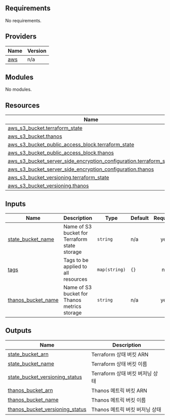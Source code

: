 <!-- BEGIN_TF_DOCS -->
## Requirements

No requirements.

## Providers

| Name | Version |
|------|---------|
| <a name="provider_aws"></a> [aws](#provider\_aws) | n/a |

## Modules

No modules.

## Resources

| Name | Type |
|------|------|
| [aws_s3_bucket.terraform_state](https://registry.terraform.io/providers/hashicorp/aws/latest/docs/resources/s3_bucket) | resource |
| [aws_s3_bucket.thanos](https://registry.terraform.io/providers/hashicorp/aws/latest/docs/resources/s3_bucket) | resource |
| [aws_s3_bucket_public_access_block.terraform_state](https://registry.terraform.io/providers/hashicorp/aws/latest/docs/resources/s3_bucket_public_access_block) | resource |
| [aws_s3_bucket_public_access_block.thanos](https://registry.terraform.io/providers/hashicorp/aws/latest/docs/resources/s3_bucket_public_access_block) | resource |
| [aws_s3_bucket_server_side_encryption_configuration.terraform_state](https://registry.terraform.io/providers/hashicorp/aws/latest/docs/resources/s3_bucket_server_side_encryption_configuration) | resource |
| [aws_s3_bucket_server_side_encryption_configuration.thanos](https://registry.terraform.io/providers/hashicorp/aws/latest/docs/resources/s3_bucket_server_side_encryption_configuration) | resource |
| [aws_s3_bucket_versioning.terraform_state](https://registry.terraform.io/providers/hashicorp/aws/latest/docs/resources/s3_bucket_versioning) | resource |
| [aws_s3_bucket_versioning.thanos](https://registry.terraform.io/providers/hashicorp/aws/latest/docs/resources/s3_bucket_versioning) | resource |

## Inputs

| Name | Description | Type | Default | Required |
|------|-------------|------|---------|:--------:|
| <a name="input_state_bucket_name"></a> [state\_bucket\_name](#input\_state\_bucket\_name) | Name of S3 bucket for Terraform state storage | `string` | n/a | yes |
| <a name="input_tags"></a> [tags](#input\_tags) | Tags to be applied to all resources | `map(string)` | `{}` | no |
| <a name="input_thanos_bucket_name"></a> [thanos\_bucket\_name](#input\_thanos\_bucket\_name) | Name of S3 bucket for Thanos metrics storage | `string` | n/a | yes |

## Outputs

| Name | Description |
|------|-------------|
| <a name="output_state_bucket_arn"></a> [state\_bucket\_arn](#output\_state\_bucket\_arn) | Terraform 상태 버킷 ARN |
| <a name="output_state_bucket_name"></a> [state\_bucket\_name](#output\_state\_bucket\_name) | Terraform 상태 버킷 이름 |
| <a name="output_state_bucket_versioning_status"></a> [state\_bucket\_versioning\_status](#output\_state\_bucket\_versioning\_status) | Terraform 상태 버킷 버저닝 상태 |
| <a name="output_thanos_bucket_arn"></a> [thanos\_bucket\_arn](#output\_thanos\_bucket\_arn) | Thanos 메트릭 버킷 ARN |
| <a name="output_thanos_bucket_name"></a> [thanos\_bucket\_name](#output\_thanos\_bucket\_name) | Thanos 메트릭 버킷 이름 |
| <a name="output_thanos_bucket_versioning_status"></a> [thanos\_bucket\_versioning\_status](#output\_thanos\_bucket\_versioning\_status) | Thanos 메트릭 버킷 버저닝 상태 |
<!-- END_TF_DOCS -->